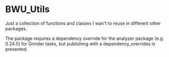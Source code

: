 # BWU_Utils

Just a collection of functions and classes I wan't to reuse in different other
packages.

The package requires a dependency override for the analyzer package (e.g. 0.24.0)
for Grinder tasks, but publishing with a dependency_overrides is prevented.
